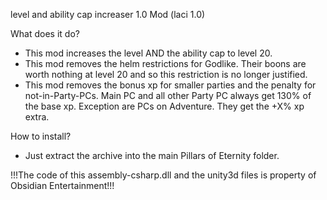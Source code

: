 level and ability cap increaser 1.0 Mod (laci 1.0)

What does it do?
- This mod increases the level AND the ability cap to level 20.
- This mod removes the helm restrictions for Godlike. Their boons are worth nothing at level 20 and so this restriction is no longer justified.
- This mod removes the bonus xp for smaller parties and the penalty for not-in-Party-PCs. Main PC and all other Party PC always get 130% of the base xp. Exception are PCs on Adventure. They get the +X% xp extra.

How to install?
- Just extract the archive into the main Pillars of Eternity folder.

!!!The code of this assembly-csharp.dll and the unity3d files is property of Obsidian Entertainment!!!
